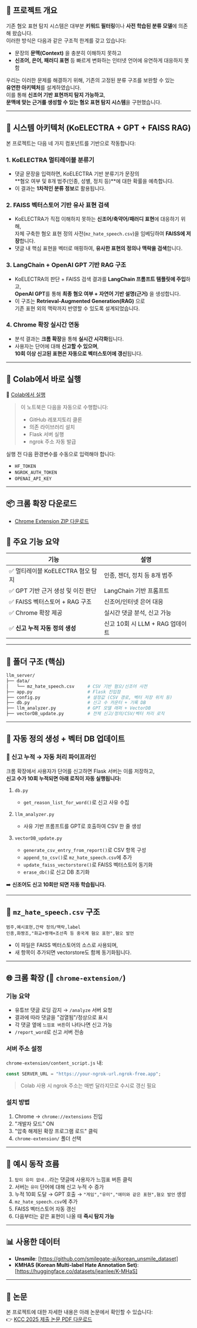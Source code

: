 ## 🐶 프로젝트 개요

기존 혐오 표현 탐지 시스템은 대부분 **키워드 필터링**이나  **사전 학습된 분류 모델**에 의존해 왔습니다.  
이러한 방식은 다음과 같은 구조적 한계를 갖고 있습니다:

- 문장의 **문맥(Context)** 을 충분히 이해하지 못하고  
- **신조어, 은어, 패러디 표현** 등 빠르게 변화하는 인터넷 언어에 유연하게 대응하지 못함

우리는 이러한 문제를 해결하기 위해, 기존의 고정된 분류 구조를 보완할 수 있는  
**유연한 아키텍처**를 설계하였습니다.  
이를 통해 **신조어 기반 표현까지 탐지 가능하고**,  
**문맥에 맞는 근거를 생성할 수 있는 혐오 표현 탐지 시스템**을 구현했습니다.

---

## 🧩 시스템 아키텍처 (KoELECTRA + GPT + FAISS RAG)

본 프로젝트는 다음 네 가지 컴포넌트를 기반으로 작동합니다:

### 1. KoELECTRA 멀티레이블 분류기
- 댓글 문장을 입력하면, KoELECTRA 기반 분류기가 문장의  
  **혐오 여부 및 8개 범주(인종, 성별, 정치 등)**에 대한 확률을 예측합니다.
- 이 결과는 **1차적인 분류 정보**로 활용됩니다.

### 2. FAISS 벡터스토어 기반 유사 표현 검색
- KoELECTRA가 직접 이해하지 못하는 **신조어/축약어/패러디 표현**에 대응하기 위해,  
  자체 구축한 혐오 표현 정의 사전(`mz_hate_speech.csv`)을 임베딩하여 **FAISS에 저장**합니다.
- 댓글 내 핵심 표현을 벡터로 매핑하여, **유사한 표현의 정의나 맥락을 검색**합니다.

### 3. LangChain + OpenAI GPT 기반 RAG 구조
- KoELECTRA의 판단 + FAISS 검색 결과를 **LangChain 프롬프트 템플릿에 주입**하고,  
  **OpenAI GPT**를 통해 **최종 혐오 여부 + 자연어 기반 설명(근거)** 을 생성합니다.
- 이 구조는 **Retrieval-Augmented Generation(RAG)** 으로  
  기존 표현 외의 맥락까지 반영할 수 있도록 설계되었습니다.

### 4. Chrome 확장 실시간 연동
- 분석 결과는 **크롬 확장**을 통해 **실시간 시각화**됩니다.  
- 사용자는 단어에 대해 **신고할 수 있으며**,  
  **10회 이상 신고된 표현은 자동으로 벡터스토어에 갱신**됩니다.

---

## 🚀 Colab에서 바로 실행

📎 [Colab에서 실행](https://colab.research.google.com/github/hatedogs/hatedog/blob/main/run.ipynb)

> 이 노트북은 다음을 자동으로 수행합니다:
> - GitHub 레포지토리 클론
> - 의존 라이브러리 설치
> - Flask 서버 실행
> - ngrok 주소 자동 발급

실행 전 다음 환경변수를 수동으로 입력해야 합니다:
- `HF_TOKEN`
- `NGROK_AUTH_TOKEN`
- `OPENAI_API_KEY`

---

## 📦 크롬 확장 다운로드 

- [Chrome Extension ZIP 다운로드](https://github.com/hatedogs/hatedog/releases/tag/chrome-extension)


## 🧠 주요 기능 요약

| 기능 | 설명 |
|------|------|
| ✅ 멀티레이블 KoELECTRA 혐오 탐지 | 인종, 젠더, 정치 등 8개 범주 |
| ✅ GPT 기반 근거 생성 및 이진 판단 | LangChain 기반 프롬프트 |
| ✅ FAISS 벡터스토어 + RAG 구조 | 신조어/인터넷 은어 대응 |
| ✅ Chrome 확장 제공 | 실시간 댓글 분석, 신고 가능 |
| ✅ **신고 누적 자동 정의 생성** | 신고 10회 시 LLM + RAG 업데이트 |

---

## 📂 폴더 구조 (핵심)

```bash
llm_server/
├── data/
│   └── mz_hate_speech.csv     # CSV 기반 혐오/신조어 사전
├── app.py                     # Flask 진입점
├── config.py                  # 설정값 (CSV 경로, 벡터 저장 위치 등)
├── db.py                      # 신고 수 카운터 + 기록 DB
├── llm_analyzer.py            # GPT 모델 래퍼 + VectorDB
├── vectorDB_update.py         # 전체 신고/정의/CSV/벡터 처리 로직
```

---

## 📌 자동 정의 생성 + 벡터 DB 업데이트

### 🚨 신고 누적 → 자동 처리 파이프라인

크롬 확장에서 사용자가 단어를 신고하면 Flask 서버는 이를 저장하고,  
**신고 수가 10회 누적되면 아래 로직이 자동 실행됩니다:**

1. `db.py`  
   - `get_reason_list_for_word()`로 신고 사유 수집

2. `llm_analyzer.py`  
   - 사유 기반 프롬프트를 GPT로 호출하여 CSV 한 줄 생성

3. `vectorDB_update.py`  
   - `generate_csv_entry_from_report()`로 CSV 항목 구성  
   - `append_to_csv()`로 `mz_hate_speech.csv`에 추가  
   - `update_faiss_vectorstore()`로 FAISS 벡터스토어 동기화  
   - `erase_db()`로 신고 DB 초기화

➡️ **신조어도 신고 10회만 되면 자동 학습됩니다.**

---

## 🧠 `mz_hate_speech.csv` 구조

```csv
범주,예시표현,간략 정의/맥락,label
인종,화짱조,"화교+짱깨+조선족 등 중국계 혐오 표현",혐오 발언
```

- 이 파일은 FAISS 벡터스토어의 소스로 사용되며,
- 새 항목이 추가되면 vectorstore도 함께 동기화됩니다.

---

## 🌐 크롬 확장 (📁 `chrome-extension/`)

### 기능 요약

- 유튜브 댓글 로딩 감지 → `/analyze` 서버 요청
- 결과에 따라 댓글을 "검열됨"/정상으로 표시
- 각 댓글 옆에 `느낌표 버튼`이 나타나면 신고 가능
- `/report_word`로 신고 서버 전송

### 서버 주소 설정

`chrome-extension/content_script.js` 내:

```js
const SERVER_URL = "https://your-ngrok-url.ngrok-free.app";
```

> Colab 사용 시 ngrok 주소는 매번 달라지므로 수시로 갱신 필요

### 설치 방법

1. Chrome → `chrome://extensions` 진입
2. "개발자 모드" ON
3. "압축 해제된 확장 프로그램 로드" 클릭
4. `chrome-extension/` 폴더 선택

---

## 📎 예시 동작 흐름

1. `탑이 유미 없네..`라는 댓글에 사용자가 느낌표 버튼 클릭  
2. 서버는 `유미` 단어에 대해 신고 누적 수 증가  
3. 누적 10회 도달 → GPT 호출 → `"게임","유미","애미와 같은 표현",혐오 발언` 생성  
4. `mz_hate_speech.csv`에 추가  
5. FAISS 벡터스토어 자동 갱신  
6. 다음부터는 같은 표현이 나올 때 **즉시 탐지 가능**

---


## 📊 사용한 데이터

- **Unsmile**: [https://github.com/smilegate-ai/korean_unsmile_dataset]
- **KMHAS (Korean Multi-label Hate Annotation Set)**: [https://huggingface.co/datasets/jeanlee/K-MHaS]

---

## 📄 논문 

본 프로젝트에 대한 자세한 내용은 아래 논문에서 확인할 수 있습니다:  
👉 [KCC 2025 제출 논문 PDF 다운로드](https://github.com/hatedogs/hatedog/releases/download/paper/KCC_2025_paper.pdf)

